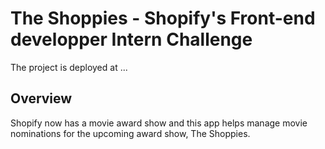 # The Shoppies - Shopify's Front-end developper Intern Challenge

The project is deployed at ...

## Overview

Shopify now has a movie award show and this app helps manage movie nominations for the upcoming award show, The Shoppies.


